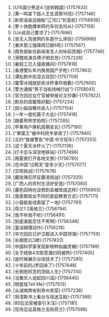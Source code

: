 
1. [U15国少男足4:1逆转韩国]-[1757633]
1. [黄一鸣拿下路人王生涯第10冠]-[1757146]
1. [新型滚装运输船“辽河口”轮首航]-[1756936]
1. [萝卜快跑爆单网约车何去何从]-[1757159]
1. [Uzi说自己要凉了]-[1757696]
1. [坐无人驾驶网约车是什么体验]-[1756990]
1. [重庆垫江强降雨已致6死]-[1757567]
1. [商务部新任新闻发言人何咏前亮相]-[1757746]
1. [滑稽戏演员傅子明去世]-[1757228]
1. [暑假工已入侵直播间]-[1757818]
1. [香港警队年内换用国产手枪]-[1757963]
1. [谭松韵许凯混合双怼]-[1757709]
1. [蜜雪冰城就拒卖冰杯事件致歉]-[1757600]
1. [警方通报“男子当街持械行凶”]-[1758041]
1. [官方回应女厅官被举报论文抄袭]-[1757922]
1. [默杀的闺蜜情好戳]-[1757234]
1. [田小娟自曝月收入]-[1757154]
1. [一年一度吃菌子大会]-[1757418]
1. [跟着熊熊学拍照]-[1757285]
1. [苹果用户换机周期变长]-[1757190]
1. [“果菌王”被中科院专家收了]-[1757940]
1. [北约“直接警告”中国 中方驳斥]-[1757253]
1. [这个夏天冰杯火了]-[1757136]
1. [打卡恋与深空地铁站]-[1757496]
1. [用夏夜打开各地文旅]-[1756780]
1. [在中国“过两天”是多少天]-[1757077]
1. [交班挑战]-[1757678]
1. [戴玫瑰花环反霸凌挑战]-[1757320]
1. [广西人的农村生活好安逸]-[1757080]
1. [暮色回响也没想到会被改成这样]-[1756903]
1. [我家那闺女不同的家庭教育方式]-[1757171]
1. [小猫偷盐线索留了一地]-[1757761]
1. [荷兰1:2英格兰]-[1756794]
1. [我不听我不听]-[1756491]
1. [到底谁能忍住不笑啊]-[1756348]
1. [童话镇慢动作]-[1756218]
1. [中方回应日护卫舰进入中国领海]-[1757759]
1. [长相思2口碑]-[1757433]
1. [中国科学家发现新物种拟幽灵蛸]-[1757189]
1. [女子结账4次故意漏扫码被拘]-[1757405]
1. [是时候展示台球技术了]-[1757280]
1. [十年前的J罗回来了]-[1757648]
1. [长相思阿念的顶级人生]-[1757310]
1. [当重庆人说起四川话]-[1756445]
1. [明星版Tell Me]-[1757513]
1. [从湖南跨省到贵州卖菜]-[1757236]
1. [努涅斯冲上看台与球迷互殴]-[1757388]
1. [85后法官被查引关注]-[1757181]
1. [现场见证英格兰击败荷兰]-[1757098]